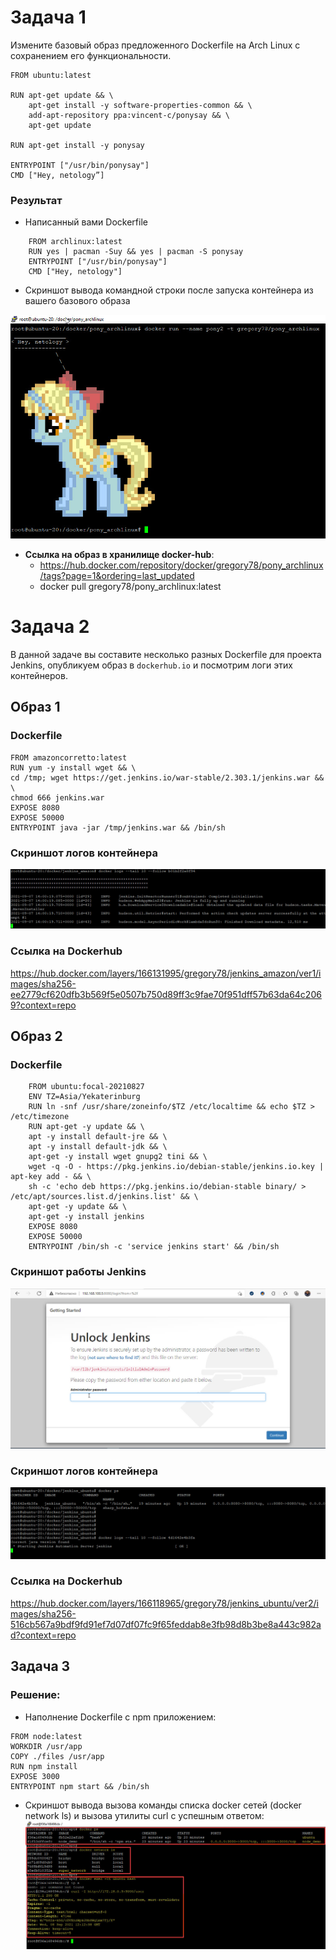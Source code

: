 # Задача 1 

Измените базовый образ предложенного Dockerfile на Arch Linux c сохранением его функциональности.

```text
FROM ubuntu:latest

RUN apt-get update && \
    apt-get install -y software-properties-common && \
    add-apt-repository ppa:vincent-c/ponysay && \
    apt-get update
 
RUN apt-get install -y ponysay

ENTRYPOINT ["/usr/bin/ponysay"]
CMD ["Hey, netology”]
```

### Результат   
- Написанный вами Dockerfile   
```
    FROM archlinux:latest
    RUN yes | pacman -Suy && yes | pacman -S ponysay
    ENTRYPOINT ["/usr/bin/ponysay"]
    CMD ["Hey, netology"]
```

- Скриншот вывода командной строки после запуска контейнера из вашего базового образа

![pony](https://github.com/GrigoriyAzatyan/devops-netology/blob/main/pony.jpg)

- **Ссылка на образ в хранилище docker-hub**: 
  - https://hub.docker.com/repository/docker/gregory78/pony_archlinux/tags?page=1&ordering=last_updated
  - docker pull gregory78/pony_archlinux:latest


# Задача 2 

В данной задаче вы составите несколько разных Dockerfile для проекта Jenkins, опубликуем образ в `dockerhub.io` и посмотрим логи этих контейнеров.
## Образ 1
### Dockerfile
```
FROM amazoncorretto:latest  
RUN yum -y install wget && \  
cd /tmp; wget https://get.jenkins.io/war-stable/2.303.1/jenkins.war && \  
chmod 666 jenkins.war  
EXPOSE 8080  
EXPOSE 50000  
ENTRYPOINT java -jar /tmp/jenkins.war && /bin/sh     
```

### Скриншот логов контейнера  
![logs_ver1](https://github.com/GrigoriyAzatyan/devops-netology/blob/main/ver1_logs.jpg)

### Ссылка на Dockerhub   
https://hub.docker.com/layers/166131995/gregory78/jenkins_amazon/ver1/images/sha256-ee2779cf620dfb3b569f5e0507b750d89ff3c9fae70f951dff57b63da64c2069?context=repo


## Образ 2
### Dockerfile
```
    FROM ubuntu:focal-20210827  
    ENV TZ=Asia/Yekaterinburg  
    RUN ln -snf /usr/share/zoneinfo/$TZ /etc/localtime && echo $TZ > /etc/timezone  
    RUN apt-get -y update && \  
    apt -y install default-jre && \  
    apt -y install default-jdk && \  
    apt-get -y install wget gnupg2 tini && \  
    wget -q -O - https://pkg.jenkins.io/debian-stable/jenkins.io.key | apt-key add - && \  
    sh -c 'echo deb https://pkg.jenkins.io/debian-stable binary/ > /etc/apt/sources.list.d/jenkins.list' && \  
    apt-get -y update && \  
    apt-get -y install jenkins  
    EXPOSE 8080  
    EXPOSE 50000  
    ENTRYPOINT /bin/sh -c 'service jenkins start' && /bin/sh  
```
### Скриншот работы Jenkins  
![Jenkins](https://github.com/GrigoriyAzatyan/devops-netology/blob/main/Jenkins.jpg)

### Скриншот логов контейнера  
![logs_ver2](https://github.com/GrigoriyAzatyan/devops-netology/blob/main/ver2_logs.jpg)

### Ссылка на Dockerhub   
https://hub.docker.com/layers/166118965/gregory78/jenkins_ubuntu/ver2/images/sha256-516cb567a9bdf9fd91ef7d07df07fc9f65feddab8e3fb98d8b3be8a443c982ad?context=repo



## Задача 3 
### Решение:
- Наполнение Dockerfile с npm приложением:  
```
FROM node:latest
WORKDIR /usr/app
COPY ./files /usr/app
RUN npm install
EXPOSE 3000
ENTRYPOINT npm start && /bin/sh
```

- Скриншот вывода вызова команды списка docker сетей (docker network ls) и вызова утилиты curl с успешным ответом:  
![docker network](https://github.com/GrigoriyAzatyan/devops-netology/blob/main/docker_network.jpg)
